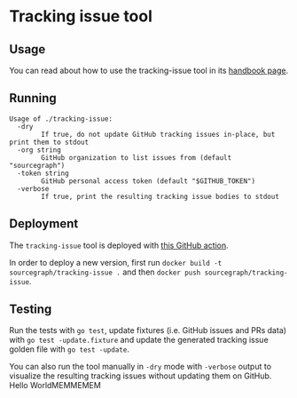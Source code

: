 # Tracking issue tool

## Usage

You can read about how to use the tracking-issue tool in its [handbook page](https://handbook.sourcegraph.com/engineering/tracking_issues).

## Running

```console
Usage of ./tracking-issue:
  -dry
        If true, do not update GitHub tracking issues in-place, but print them to stdout
  -org string
        GitHub organization to list issues from (default "sourcegraph")
  -token string
        GitHub personal access token (default "$GITHUB_TOKEN")
  -verbose
        If true, print the resulting tracking issue bodies to stdout
```

## Deployment

The `tracking-issue` tool is deployed with [this GitHub action](../../../.github/workflows/tracking-issue.yml).

In order to deploy a new version, first run `docker build -t sourcegraph/tracking-issue .` and then `docker push sourcegraph/tracking-issue`.

## Testing

Run the tests with `go test`, update fixtures (i.e. GitHub issues and PRs data) with `go test -update.fixture` and update the generated tracking issue golden file with `go test -update`.

You can also run the tool manually in `-dry` mode with `-verbose` output to visualize the resulting tracking issues without updating them on GitHub.
Hello WorldMEMMEMEM

